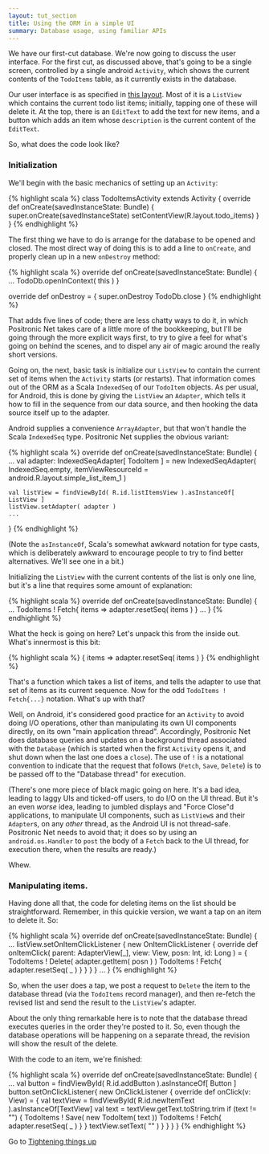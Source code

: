 ```yaml
---
layout: tut_section
title: Using the ORM in a simple UI
summary: Database usage, using familiar APIs
---
```


We have our first-cut database.  We're now going to discuss the user
interface.  For the first cut, as discussed above, that's going to be
a single screen, controlled by a single android `Activity`, which
shows the current contents of the `TodoItems` table, as it currently
exists in the database.  

Our user interface is as specified in [this layout](http://...).  Most
of it is a `ListView` which contains the current todo list items;
initially, tapping one of these will delete it.  At the top, there is
an `EditText` to add the text for new items, and a button which adds
an item whose `description` is the current content of the `EditText`.

So, what does the code look like?

### Initialization

We'll begin with the basic mechanics of setting up an `Activity`:

{% highlight scala %}
class TodoItemsActivity extends Activity {
  override def onCreate(savedInstanceState: Bundle) {
    super.onCreate(savedInstanceState)
    setContentView(R.layout.todo_items)
  }
}
{% endhighlight %}

The first thing we have to do is arrange for the database to be opened
and closed.  The most direct way of doing this is to add a line to
`onCreate`, and properly clean up in a new `onDestroy` method:

{% highlight scala %}
  override def onCreate(savedInstanceState: Bundle) {
    ...
    TodoDb.openInContext( this )
  }

  override def onDestroy = {
    super.onDestroy
    TodoDb.close
  }
{% endhighlight %}

That adds five lines of code; there are less chatty ways to do it, in
which Positronic Net takes care of a little more of the bookkeeping,
but I'll be going through the more explicit ways first, to try to give
a feel for what's going on behind the scenes, and to dispel any air of
magic around the really short versions.

Going on, the next, basic task is initialize our `ListView` to contain
the current set of items when the `Activity` starts (or restarts).
That information comes out of the ORM as a Scala `IndexedSeq` of our
`TodoItem` objects.  As per usual, for Android, this is done by giving
the `ListView` an `Adapter`, which tells it how to fill in the
sequence from our data source, and then hooking the data source itself
up to the adapter.  

Android supplies a convenience `ArrayAdapter`, but that won't handle
the Scala `IndexedSeq` type.  Positronic Net supplies the obvious
variant:

{% highlight scala %}
  override def onCreate(savedInstanceState: Bundle) {
    ...
    val adapter: IndexedSeqAdapter[ TodoItem ] = 
      new IndexedSeqAdapter(
        IndexedSeq.empty,
        itemViewResourceId = android.R.layout.simple_list_item_1 )

    val listView = findViewById( R.id.listItemsView ).asInstanceOf[ ListView ]
    listView.setAdapter( adapter )
    ...
  }
{% endhighlight %}

(Note the `asInstanceOf`, Scala's somewhat awkward notation for type
casts, which is deliberately awkward to encourage people to try to
find better alternatives.  We'll see one in a bit.)

Initializing the `ListView` with the current contents of the list is
only one line, but it's a line that requires some amount of
explanation:

{% highlight scala %}
  override def onCreate(savedInstanceState: Bundle) {
    ...
    TodoItems ! Fetch{ items => adapter.resetSeq( items ) }
    ...
  }
{% endhighlight %}

What the heck is going on here?  Let's unpack this from the inside out.
What's innermost is this bit:

{% highlight scala %}
    { items => adapter.resetSeq( items ) }
{% endhighlight %}

That's a function which takes a list of items, and tells the adapter
to use that set of items as its current sequence.  Now for the odd
`TodoItems ! Fetch{...}` notation.  What's up with that?

Well, on Android, it's considered good practice for an `Activity` to
avoid doing I/O operations, other than manipulating its own UI
components directly, on its own "main application thread".
Accordingly, Positronic Net does database queries and updates on a
background thread associated with the `Database` (which is started
when the first `Activity` opens it, and shut down when the last one
does a `close`).  The use of `!` is a notational convention to
indicate that the request that follows (`Fetch`, `Save`, `Delete`) is
to be passed off to the "Database thread" for execution.

(There's one more piece of black magic going on here.  It's a bad
idea, leading to laggy UIs and ticked-off users, to do I/O on the UI
thread.  But it's an even _worse_ idea, leading to jumbled displays
and "Force Close"d applications, to manipulate UI components, such as
`ListView`s and their `Adapter`s, on any _other_ thread, as the
Android UI is not thread-safe.  Positronic Net needs to avoid that; it
does so by using an `android.os.Handler` to `post` the body of a
`Fetch` back to the UI thread, for execution there, when the results
are ready.)

Whew.

### Manipulating items.

Having done all that, the code for deleting items on the list should
be straightforward.  Remember, in this quickie version, we want a tap
on an item to delete it.  So:

{% highlight scala %}
  override def onCreate(savedInstanceState: Bundle) {
    ...
    listView.setOnItemClickListener {
      new OnItemClickListener {
        override def onItemClick( parent: AdapterView[_], view: View, 
                                  posn: Int, id: Long ) = {
          TodoItems ! Delete( adapter.getItem( posn ) )
          TodoItems ! Fetch{ adapter.resetSeq( _ ) }
        }
      }
    }
    ...
  }
{% endhighlight %}

So, when the user does a tap, we post a request to `Delete` the item
to the database thread (via the `TodoItems` record manager), and then
re-fetch the revised list and send the result to the `ListView`'s
adapter.

About the only thing remarkable here is to note that the database
thread executes queries in the order they're posted to it.  So, even
though the database operations will be happening on a separate thread,
the revision will show the result of the delete.

With the code to an item, we're finished:

{% highlight scala %}
  override def onCreate(savedInstanceState: Bundle) {
    ...
    val button   = findViewById( R.id.addButton ).asInstanceOf[ Button ]
    button.setOnClickListener{
      new OnClickListener {
        override def onClick(v: View) = {
          val textView = findViewById( R.id.newItemText ).asInstanceOf[TextView]
          val text = textView.getText.toString.trim
          if (text != "") {
            TodoItems ! Save( new TodoItem( text ))
            TodoItems ! Fetch{ adapter.resetSeq( _ ) }
          }
          textView.setText( "" )
        }
      }
    }
  }
{% endhighlight %}

Go to [Tightening things up](/tut_sections/1998/01/01/first_shorthands.html)